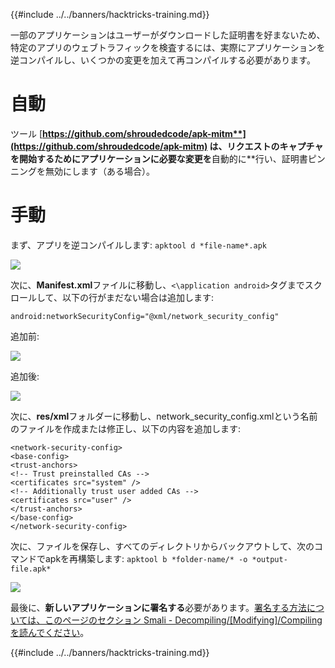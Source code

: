 {{#include ../../banners/hacktricks-training.md}}

一部のアプリケーションはユーザーがダウンロードした証明書を好まないため、特定のアプリのウェブトラフィックを検査するには、実際にアプリケーションを逆コンパイルし、いくつかの変更を加えて再コンパイルする必要があります。

# 自動

ツール [**https://github.com/shroudedcode/apk-mitm**](https://github.com/shroudedcode/apk-mitm) は、リクエストのキャプチャを開始するためにアプリケーションに必要な変更を**自動的に**行い、証明書ピンニングを無効にします（ある場合）。

# 手動

まず、アプリを逆コンパイルします: `apktool d *file-name*.apk`

![](../../images/img9.png)

次に、**Manifest.xml**ファイルに移動し、`<\application android>`タグまでスクロールして、以下の行がまだない場合は追加します:

`android:networkSecurityConfig="@xml/network_security_config"`

追加前:

![](../../images/img10.png)

追加後:

![](../../images/img11.png)

次に、**res/xml**フォルダーに移動し、network_security_config.xmlという名前のファイルを作成または修正し、以下の内容を追加します:
```markup
<network-security-config>
<base-config>
<trust-anchors>
<!-- Trust preinstalled CAs -->
<certificates src="system" />
<!-- Additionally trust user added CAs -->
<certificates src="user" />
</trust-anchors>
</base-config>
</network-security-config>
```
次に、ファイルを保存し、すべてのディレクトリからバックアウトして、次のコマンドでapkを再構築します: `apktool b *folder-name/* -o *output-file.apk*`

![](../../images/img12.png)

最後に、**新しいアプリケーションに署名する**必要があります。[署名する方法については、このページのセクション Smali - Decompiling/\[Modifying\]/Compiling を読んでください](smali-changes.md#sing-the-new-apk)。

{{#include ../../banners/hacktricks-training.md}}
